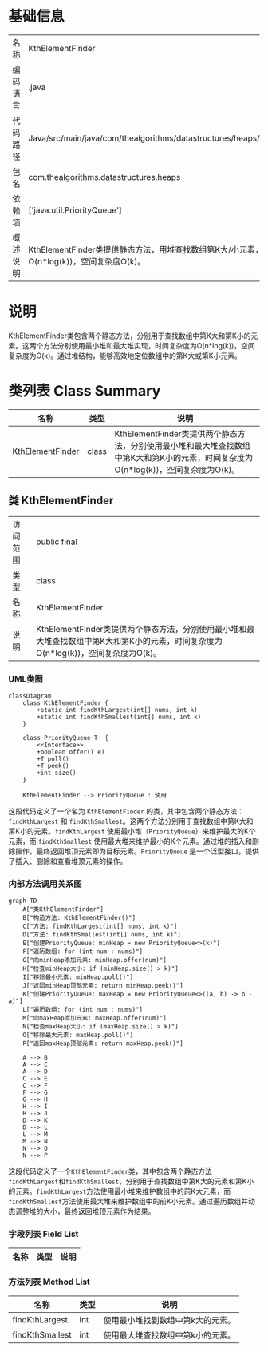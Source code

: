 # 基础信息

|      |      |
|------|------|
| 名称 | KthElementFinder |
| 编码语言 | .java |
| 代码路径 | Java/src/main/java/com/thealgorithms/datastructures/heaps/KthElementFinder.java |
| 包名 | com.thealgorithms.datastructures.heaps |
| 依赖项 | ['java.util.PriorityQueue'] |
| 概述说明 | KthElementFinder类提供静态方法，用堆查找数组第K大/小元素，时间复杂度O(n*log(k))，空间复杂度O(k)。 |

# 说明

KthElementFinder类包含两个静态方法，分别用于查找数组中第K大和第K小的元素。这两个方法分别使用最小堆和最大堆实现，时间复杂度为O(n*log(k))，空间复杂度为O(k)。通过堆结构，能够高效地定位数组中的第K大或第K小元素。

# 类列表 Class Summary

| 名称   | 类型  | 说明 |
|-------|------|-------------|
| KthElementFinder | class | KthElementFinder类提供两个静态方法，分别使用最小堆和最大堆查找数组中第K大和第K小的元素，时间复杂度为O(n*log(k))，空间复杂度为O(k)。 |



## 类 KthElementFinder

|      |      |
|------|------|
| 访问范围 | public final |
| 类型 | class |
| 名称 | KthElementFinder |
| 说明 | KthElementFinder类提供两个静态方法，分别使用最小堆和最大堆查找数组中第K大和第K小的元素，时间复杂度为O(n*log(k))，空间复杂度为O(k)。 |


### UML类图

```mermaid
classDiagram
    class KthElementFinder {
        +static int findKthLargest(int[] nums, int k)
        +static int findKthSmallest(int[] nums, int k)
    }

    class PriorityQueue~T~ {
        <<Interface>>
        +boolean offer(T e)
        +T poll()
        +T peek()
        +int size()
    }

    KthElementFinder --> PriorityQueue : 使用
```

这段代码定义了一个名为 `KthElementFinder` 的类，其中包含两个静态方法：`findKthLargest` 和 `findKthSmallest`。这两个方法分别用于查找数组中第K大和第K小的元素。`findKthLargest` 使用最小堆（`PriorityQueue`）来维护最大的K个元素，而 `findKthSmallest` 使用最大堆来维护最小的K个元素。通过堆的插入和删除操作，最终返回堆顶元素即为目标元素。`PriorityQueue` 是一个泛型接口，提供了插入、删除和查看堆顶元素的操作。


### 内部方法调用关系图

```mermaid
graph TD
    A["类KthElementFinder"]
    B["构造方法: KthElementFinder()"]
    C["方法: findKthLargest(int[] nums, int k)"]
    D["方法: findKthSmallest(int[] nums, int k)"]
    E["创建PriorityQueue: minHeap = new PriorityQueue<>(k)"]
    F["遍历数组: for (int num : nums)"]
    G["向minHeap添加元素: minHeap.offer(num)"]
    H["检查minHeap大小: if (minHeap.size() > k)"]
    I["移除最小元素: minHeap.poll()"]
    J["返回minHeap顶部元素: return minHeap.peek()"]
    K["创建PriorityQueue: maxHeap = new PriorityQueue<>((a, b) -> b - a)"]
    L["遍历数组: for (int num : nums)"]
    M["向maxHeap添加元素: maxHeap.offer(num)"]
    N["检查maxHeap大小: if (maxHeap.size() > k)"]
    O["移除最大元素: maxHeap.poll()"]
    P["返回maxHeap顶部元素: return maxHeap.peek()"]

    A --> B
    A --> C
    A --> D
    C --> E
    C --> F
    F --> G
    G --> H
    H --> I
    H --> J
    D --> K
    D --> L
    L --> M
    M --> N
    N --> O
    N --> P
```

这段代码定义了一个`KthElementFinder`类，其中包含两个静态方法`findKthLargest`和`findKthSmallest`，分别用于查找数组中第K大的元素和第K小的元素。`findKthLargest`方法使用最小堆来维护数组中的前K大元素，而`findKthSmallest`方法使用最大堆来维护数组中的前K小元素。通过遍历数组并动态调整堆的大小，最终返回堆顶元素作为结果。

### 字段列表 Field List

| 名称  | 类型  | 说明 |
|-------|-------|------|

### 方法列表 Method List

| 名称  | 类型  | 说明 |
|-------|-------|------|
| findKthLargest | int | 使用最小堆找到数组中第k大的元素。 |
| findKthSmallest | int | 使用最大堆查找数组中第k小的元素。 |




